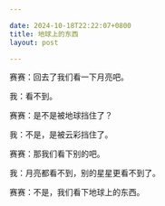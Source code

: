```yaml
---

date: 2024-10-18T22:22:07+0800
title: 地球上的东西
layout: post

---
```


赛赛：回去了我们看一下月亮吧。

我：看不到。

赛赛：是不是被地球挡住了？

我：不是，是被云彩挡住了。

赛赛：那我们看下别的吧。

我：月亮都看不到，别的星星更看不到了。

赛赛：不是，我们看下地球上的东西。

